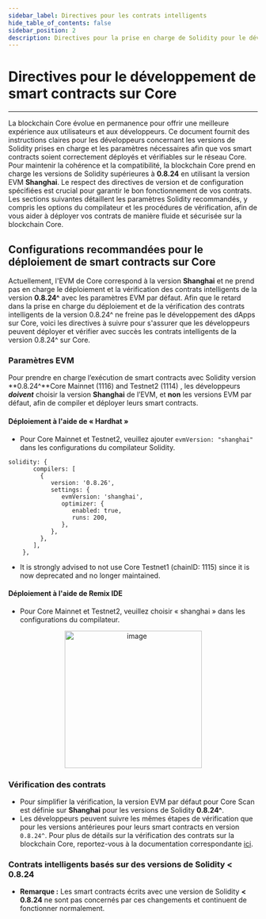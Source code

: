 ```yaml
---
sidebar_label: Directives pour les contrats intelligents
hide_table_of_contents: false
sidebar_position: 2
description: Directives pour la prise en charge de Solidity pour le développement de contrats intelligents sur Core
---
```


# Directives pour le développement de smart contracts sur Core

---

La blockchain Core évolue en permanence pour offrir une meilleure expérience aux utilisateurs et aux développeurs. Ce document fournit des instructions claires pour les développeurs concernant les versions de Solidity prises en charge et les paramètres nécessaires afin que vos smart contracts soient correctement déployés et vérifiables sur le réseau Core. Pour maintenir la cohérence et la compatibilité, la blockchain Core prend en charge les versions de Solidity supérieures à **0.8.24** en utilisant la version EVM **Shanghai**. Le respect des directives de version et de configuration spécifiées est crucial pour garantir le bon fonctionnement de vos contrats. Les sections suivantes détaillent les paramètres Solidity recommandés, y compris les options du compilateur et les procédures de vérification, afin de vous aider à déployer vos contrats de manière fluide et sécurisée sur la blockchain Core.

## Configurations recommandées pour le déploiement de smart contracts sur Core

Actuellement, l'EVM de Core correspond à la version **Shanghai** et ne prend pas en charge le déploiement et la vérification des contrats intelligents de la version **0.8.24^** avec les paramètres EVM par défaut. Afin que le retard dans la prise en charge du déploiement et de la vérification des contrats intelligents de la version 0.8.24^ ne freine pas le développement des dApps sur Core, voici les directives à suivre pour s'assurer que les développeurs peuvent déployer et vérifier avec succès les contrats intelligents de la version 0.8.24^ sur Core.

### Paramètres EVM

Pour prendre en charge l’exécution de smart contracts avec Solidity version \*\*0.8.24^\*\*Core Mainnet (1116) and Testnet2 (1114) , les développeurs **_doivent_** choisir la version **Shanghai** de l’EVM, et **non** les versions EVM par défaut, afin de compiler et déployer leurs smart contracts.

#### Déploiement à l'aide de « Hardhat »

- Pour Core Mainnet et Testnet2, veuillez ajouter `evmVersion: "shanghai"` dans les configurations du compilateur Solidity.

```
solidity: {
       compilers: [
         {
            version: '0.8.26',
            settings: {
               evmVersion: 'shanghai',
               optimizer: {
                  enabled: true,
                  runs: 200,
               },
            },
         },
       ],
    },
```

- It is strongly advised to not use Core Testnet1 (chainID: 1115) since it is now deprecated and no longer maintained.

#### Déploiement à l'aide de Remix IDE

- Pour Core Mainnet et Testnet2, veuillez choisir « shanghai » dans les configurations du compilateur.

<p align="center">
<img width="277" alt="image" src="https://github.com/user-attachments/assets/a528a516-8dfe-44bf-a0fc-34814f284cca" />
</p>

### Vérification des contrats

- Pour simplifier la vérification, la version EVM par défaut pour Core Scan est définie sur **Shanghai** pour les versions de Solidity **0.8.24^**.
- Les développeurs peuvent suivre les mêmes étapes de vérification que pour les versions antérieures pour leurs smart contracts en version `0.8.24^`. Pour plus de détails sur la vérification des contrats sur la blockchain Core, reportez-vous à la documentation correspondante [ici](./contract-verify.md).

### Contrats intelligents basés sur des versions de Solidity < 0.8.24

- **Remarque :** Les smart contracts écrits avec une version de Solidity **\< 0.8.24** ne sont pas concernés par ces changements et continuent de fonctionner normalement.
